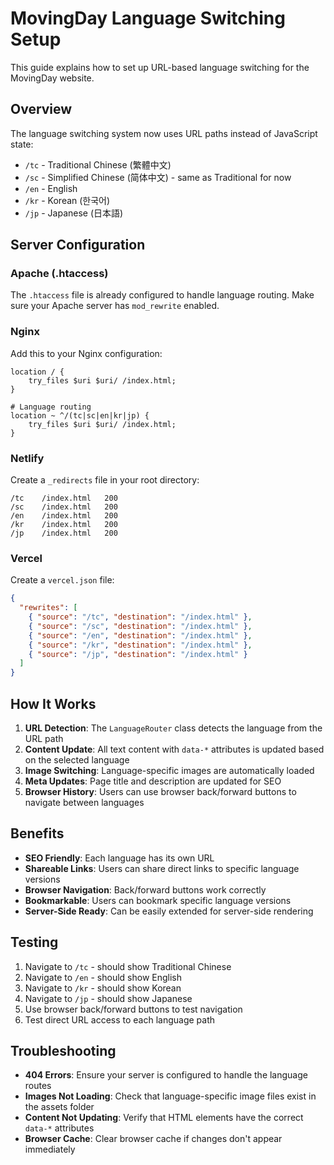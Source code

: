 # MovingDay Language Switching Setup

This guide explains how to set up URL-based language switching for the MovingDay website.

## Overview

The language switching system now uses URL paths instead of JavaScript state:
- `/tc` - Traditional Chinese (繁體中文)
- `/sc` - Simplified Chinese (简体中文) - same as Traditional for now
- `/en` - English
- `/kr` - Korean (한국어)
- `/jp` - Japanese (日本語)

## Server Configuration

### Apache (.htaccess)
The `.htaccess` file is already configured to handle language routing. Make sure your Apache server has `mod_rewrite` enabled.

### Nginx
Add this to your Nginx configuration:

```nginx
location / {
    try_files $uri $uri/ /index.html;
}

# Language routing
location ~ ^/(tc|sc|en|kr|jp) {
    try_files $uri $uri/ /index.html;
}
```

### Netlify
Create a `_redirects` file in your root directory:

```
/tc    /index.html   200
/sc    /index.html   200
/en    /index.html   200
/kr    /index.html   200
/jp    /index.html   200
```

### Vercel
Create a `vercel.json` file:

```json
{
  "rewrites": [
    { "source": "/tc", "destination": "/index.html" },
    { "source": "/sc", "destination": "/index.html" },
    { "source": "/en", "destination": "/index.html" },
    { "source": "/kr", "destination": "/index.html" },
    { "source": "/jp", "destination": "/index.html" }
  ]
}
```

## How It Works

1. **URL Detection**: The `LanguageRouter` class detects the language from the URL path
2. **Content Update**: All text content with `data-*` attributes is updated based on the selected language
3. **Image Switching**: Language-specific images are automatically loaded
4. **Meta Updates**: Page title and description are updated for SEO
5. **Browser History**: Users can use browser back/forward buttons to navigate between languages

## Benefits

- **SEO Friendly**: Each language has its own URL
- **Shareable Links**: Users can share direct links to specific language versions
- **Browser Navigation**: Back/forward buttons work correctly
- **Bookmarkable**: Users can bookmark specific language versions
- **Server-Side Ready**: Can be easily extended for server-side rendering

## Testing

1. Navigate to `/tc` - should show Traditional Chinese
2. Navigate to `/en` - should show English
3. Navigate to `/kr` - should show Korean
4. Navigate to `/jp` - should show Japanese
5. Use browser back/forward buttons to test navigation
6. Test direct URL access to each language path

## Troubleshooting

- **404 Errors**: Ensure your server is configured to handle the language routes
- **Images Not Loading**: Check that language-specific image files exist in the assets folder
- **Content Not Updating**: Verify that HTML elements have the correct `data-*` attributes
- **Browser Cache**: Clear browser cache if changes don't appear immediately
